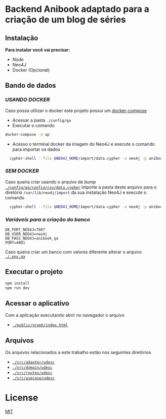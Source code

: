 # Backend Anibook adaptado para a criação de um blog de séries

## **Instalação**

**Para instalar você vai precisar:**

- Node
- Neo4J
- Docker (Opcional)

## **Bando de dados**

### _USANDO DOCKER_

Caso possa utilizar o docker este projeto possui um [docker-compose](https://github.com/Bruce2107/anibook-backend/blob/udesc_bd_relacional/config/qa/docker-compose.yml)

- Acessar a pasta `./config/qa`
- Executar o comando

```sh
docker-compose -d up
```

- Acesso o terminal docker da imagem do Neo4J e execute o comando para importar os dados

```sh
  cypher-shell --file $NEO4J_HOME/import/data.cypher -u neo4j -p anibook_qa
```

### _SEM DOCKER_

Caso queira criar usando o arquivo de _bump_ [`./config/qa/config/csv/data.cypher`](https://github.com/Bruce2107/anibook-backend/blob/udesc_neo4j/config/qa/config/csv/data.cypher) importe a pasta deste arquivo para o diretório `/var/lib/neo4j/import` da sua instalação Neo4J e execute o comando

```sh
  cypher-shell --file $NEO4J_HOME/import/data.cypher -u neo4j -p anibook_qa
```

### _Variáveis para a criação do banco_

```
DB_PORT_NEO4J=7687
DB_USER_NEO4J=neo4j
DB_PASS_NEO4J=anibook_qa
PORT=4001
```

Caso queira criar um banco com valores diferente alterar o arquivo [`./.env.qa`](https://github.com/Bruce2107/anibook-backend/tree/udesc_bd_relacional/.env.qa)

## Executar o projeto

```sh
npm install
npm run dev
```

## Acessar o aplicativo

Com a aplicação executando abrir no navegador o arquivo

- [`./public/graph/index.html`](https://github.com/Bruce2107/anibook-backend/blob/udesc_neo4j/public/graph/index.html)

## Arquivos

Os arquivos relacionados a este trabalho estão nos seguintes diretórios

- [`./src/adapter/udesc`](https://github.com/Bruce2107/anibook-backend/tree/udesc_neo4j/src/adapter/udesc)
- [`./src/domain/udesc`](https://github.com/Bruce2107/anibook-backend/tree/udesc_neo4j/src/domain/udesc)
- [`./src/routes/udesc`](https://github.com/Bruce2107/anibook-backend/tree/udesc_neo4j/src/routes/udesc)
- [`./src/usecase/udesc`](https://github.com/Bruce2107/anibook-backend/tree/udesc_neo4j/src/usecase/udesc)

# License

[MIT](https://github.com/Bruce2107/anibook-backend/blob/development/LICENSE)
